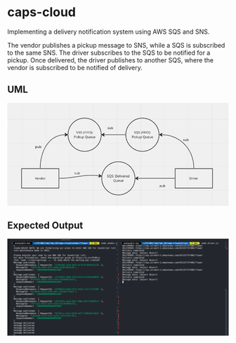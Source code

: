 # caps-cloud

Implementing a delivery notification system using AWS SQS and SNS.

The vendor publishes a pickup message to SNS, while a SQS is subscribed to the same SNS. The driver subscribes to the SQS to be notified for a pickup. Once delivered, the driver publishes to another SQS, where the vendor is subscribed to be notified of delivery.

## UML

![UML](UML.png)

## Expected Output

![Output](vendor_driver.png)